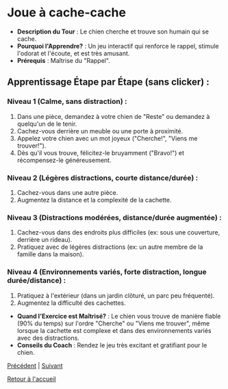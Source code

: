 # Joue à cache-cache

- **Description du Tour** : Le chien cherche et trouve son humain qui se cache.
- **Pourquoi l'Apprendre?** : Un jeu interactif qui renforce le rappel, stimule l'odorat et l'écoute, et est très amusant.
- **Prérequis** : Maîtrise du "Rappel".

## Apprentissage Étape par Étape (sans clicker) :

### Niveau 1 (Calme, sans distraction) :
1. Dans une pièce, demandez à votre chien de "Reste" ou demandez à quelqu'un de le tenir.
2. Cachez-vous derrière un meuble ou une porte à proximité.
3. Appelez votre chien avec un mot joyeux ("Cherche!", "Viens me trouver!").
4. Dès qu'il vous trouve, félicitez-le bruyamment ("Bravo!") et récompensez-le généreusement.

### Niveau 2 (Légères distractions, courte distance/durée) :
1. Cachez-vous dans une autre pièce.
2. Augmentez la distance et la complexité de la cachette.

### Niveau 3 (Distractions modérées, distance/durée augmentée) :
1. Cachez-vous dans des endroits plus difficiles (ex: sous une couverture, derrière un rideau).
2. Pratiquez avec de légères distractions (ex: un autre membre de la famille dans la maison).

### Niveau 4 (Environnements variés, forte distraction, longue durée/distance) :
1. Pratiquez à l'extérieur (dans un jardin clôturé, un parc peu fréquenté).
2. Augmentez la difficulté des cachettes.

- **Quand l'Exercice est Maîtrisé?** : Le chien vous trouve de manière fiable (90% du temps) sur l'ordre "Cherche" ou "Viens me trouver", même lorsque la cachette est complexe et dans des environnements variés avec des distractions.
- **Conseils du Coach** : Rendez le jeu très excitant et gratifiant pour le chien. 

[Précédent](./bisou.md) | [Suivant](./cache_toi.md)

[Retour à l'accueil](../index.md) 